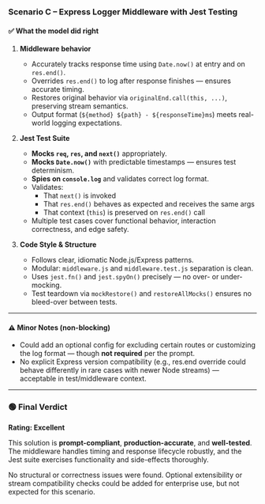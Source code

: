 ### Scenario C – Express Logger Middleware with Jest Testing

#### ✅ What the model did right

1. **Middleware behavior**
   - Accurately tracks response time using `Date.now()` at entry and on `res.end()`.
   - Overrides `res.end()` to log after response finishes — ensures accurate timing.
   - Restores original behavior via `originalEnd.call(this, ...)`, preserving stream semantics.
   - Output format (`${method} ${path} - ${responseTime}ms`) meets real-world logging expectations.

2. **Jest Test Suite**
   - **Mocks `req`, `res`, and `next()`** appropriately.
   - **Mocks `Date.now()`** with predictable timestamps — ensures test determinism.
   - **Spies on `console.log`** and validates correct log format.
   - Validates:
     - That `next()` is invoked
     - That `res.end()` behaves as expected and receives the same args
     - That context (`this`) is preserved on `res.end()` call
   - Multiple test cases cover functional behavior, interaction correctness, and edge safety.

3. **Code Style & Structure**
   - Follows clear, idiomatic Node.js/Express patterns.
   - Modular: `middleware.js` and `middleware.test.js` separation is clean.
   - Uses `jest.fn()` and `jest.spyOn()` precisely — no over- or under-mocking.
   - Test teardown via `mockRestore()` and `restoreAllMocks()` ensures no bleed-over between tests.

---

#### ⚠️ Minor Notes (non-blocking)

- Could add an optional config for excluding certain routes or customizing the log format — though **not required** per the prompt.
- No explicit Express version compatibility (e.g., res.end override could behave differently in rare cases with newer Node streams) — acceptable in test/middleware context.

---

### 🟢 Final Verdict

**Rating: Excellent**

This solution is **prompt-compliant**, **production-accurate**, and **well-tested**.
The middleware handles timing and response lifecycle robustly, and the Jest suite exercises functionality and side-effects thoroughly.

No structural or correctness issues were found. Optional extensibility or stream compatibility checks could be added for enterprise use, but not expected for this scenario.
